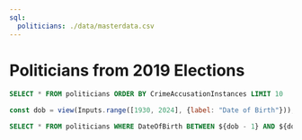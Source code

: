 ```yaml
---
sql:
  politicians: ./data/masterdata.csv
---
```


# Politicians from 2019 Elections

```sql
SELECT * FROM politicians ORDER BY CrimeAccusationInstances LIMIT 10
```

```js
const dob = view(Inputs.range([1930, 2024], {label: "Date of Birth"}));
```

```sql
SELECT * FROM politicians WHERE DateOfBirth BETWEEN ${dob - 1} AND ${dob + 1};
```